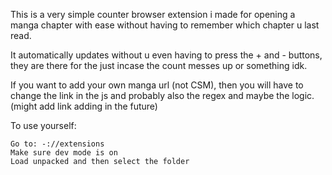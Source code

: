 This is a very simple counter browser extension i made for opening a manga chapter with ease without having to remember which chapter u last read.

It automatically updates without u even having to press the + and - buttons, they are there for the just incase the count messes up or something idk.

If you want to add your own manga url (not CSM), then you will have to change the link in the js and probably also the regex and maybe the logic. (might add link adding in the future)

To use yourself:

    Go to: -://extensions
    Make sure dev mode is on
    Load unpacked and then select the folder
